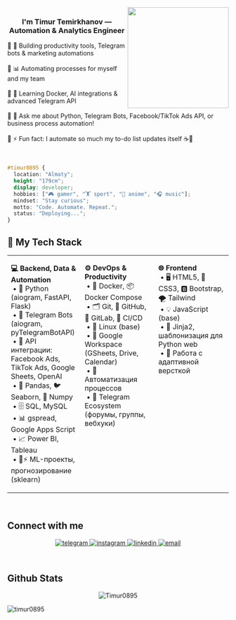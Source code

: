  
<img align='right' src="https://media.giphy.com/media/M9gbBd9nbDrOTu1Mqx/giphy.gif" width="230">  

### <div align="center">I'm Timur Temirkhanov — Automation & Analytics Engineer</div>

🔹 🚀 Building productivity tools, Telegram bots & marketing automations<br/>  
🔹 📊 Automating processes for myself and my team<br/>  
🔹 🐳 Learning Docker, AI integrations & advanced Telegram API<br/>  
🔹 🎯 Ask me about Python, Telegram Bots, Facebook/TikTok Ads API, or business process automation!<br/>  
🔹 ⚡ Fun fact: I automate so much my to-do list updates itself ☕🤖

<br/>  

```css
#timur0895 {
  location: "Almaty";
  height: "179cm";
  display: developer;
  hobbies: ["🎮 gamer", "🏋️ sport", "🍥 anime", "🎧 music"];
  mindset: "Stay curious";
  motto: "Code. Automate. Repeat.";
  status: "Deploying...";
}
```

## 🚀 My Tech Stack

<table>
<tr>
<td valign="top" width="33%">

<b>💻 Backend, Data & Automation</b><br>
&nbsp;• 🐍 Python (aiogram, FastAPI, Flask)<br>
&nbsp;• 🤖 Telegram Bots (aiogram, pyTelegramBotAPI)<br>
&nbsp;• 🔗 API интеграции: Facebook Ads, TikTok Ads, Google Sheets, OpenAI<br>
&nbsp;• 🐼 Pandas, 🐦 Seaborn, 🔢 Numpy<br>
&nbsp;• 🗄️ SQL, MySQL<br>
&nbsp;• 📊 gspread, Google Apps Script<br>
&nbsp;• 📈 Power BI, Tableau<br>
&nbsp;• 🤖⚡ ML-проекты, прогнозирование (sklearn)

</td>
</td>
<td valign="top" width="33%">

<b>⚙️ DevOps & Productivity</b><br>
&nbsp;• 🐳 Docker, 📦 Docker Compose<br>
&nbsp;• 🗂️ Git, 🐙 GitHub, 🦊 GitLab, 🔁 CI/CD<br>
&nbsp;• 🐧 Linux (base)<br>
&nbsp;• 📅 Google Workspace (GSheets, Drive, Calendar)<br>
&nbsp;• 🤝 Автоматизация процессов<br>
&nbsp;• 💬 Telegram Ecosystem (форумы, группы, вебхуки)

</td>
<td valign="top" width="33%">

<b>🌐 Frontend</b><br>
&nbsp;• 🖥️ HTML5, 🎨 CSS3, 🅱️ Bootstrap, 🌪️ Tailwind<br>
&nbsp;• 💡 JavaScript (base)<br>
&nbsp;• 📝 Jinja2, шаблонизация для Python web<br>
&nbsp;• 📱 Работа с адаптивной версткой

</tr>
</table>

<br/>  


## Connect with me  
<p align="center"> <a href="https://t.me/your_telegram_username" target="_blank"> <img src="https://img.shields.io/badge/Telegram-2CA5E0?style=for-the-badge&logo=telegram&logoColor=white" alt="telegram"/> </a> <a href="https://instagram.com/timur_temirkhanov8" target="_blank"> <img src="https://img.shields.io/badge/Instagram-E4405F?style=for-the-badge&logo=instagram&logoColor=white" alt="instagram"/> </a> <a href="https://www.linkedin.com/in/your_linkedin_username/" target="_blank"> <img src="https://img.shields.io/badge/LinkedIn-0077B5?style=for-the-badge&logo=linkedin&logoColor=white" alt="linkedin"/> </a> <a href="mailto:your.email@example.com" target="_blank"> <img src="https://img.shields.io/badge/Email-D14836?style=for-the-badge&logo=gmail&logoColor=white" alt="email"/> </a> </p>
  

<br/>  


## Github Stats  
<p align="center"> <img src="https://github-readme-stats.vercel.app/api?username=Timur0895&show_icons=true&theme=gotham" alt="Timur0895" /> 

<br/>  



<div align="center">
  <p align="left"> <img src="https://komarev.com/ghpvc/?username=timur0895&label=Profile%20views&color=0e75b6&style=flat" alt="timur0895" /> </p>
</div>  
  

<br/>  


<br />
